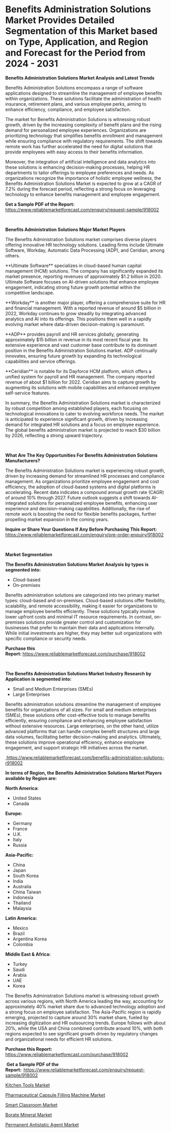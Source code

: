 <p><h1>Benefits Administration Solutions Market Provides Detailed Segmentation of this Market based on Type, Application, and Region and Forecast for the Period from 2024 - 2031</h1></p><p><strong>Benefits Administration Solutions Market Analysis and Latest Trends</strong></p>
<p><p>Benefits Administration Solutions encompass a range of software applications designed to streamline the management of employee benefits within organizations. These solutions facilitate the administration of health insurance, retirement plans, and various employee perks, aiming to enhance efficiency, compliance, and employee satisfaction.</p><p>The market for Benefits Administration Solutions is witnessing robust growth, driven by the increasing complexity of benefit plans and the rising demand for personalized employee experiences. Organizations are prioritizing technology that simplifies benefits enrollment and management while ensuring compliance with regulatory requirements. The shift towards remote work has further accelerated the need for digital solutions that provide employees with easy access to their benefits information.</p><p>Moreover, the integration of artificial intelligence and data analytics into these solutions is enhancing decision-making processes, helping HR departments to tailor offerings to employee preferences and needs. As organizations recognize the importance of holistic employee wellness, the Benefits Administration Solutions Market is expected to grow at a CAGR of 7.2% during the forecast period, reflecting a strong focus on leveraging technology to enhance benefits management and employee engagement.</p></p>
<p><strong>Get a Sample PDF of the Report:&nbsp;</strong> <a href="https://www.reliablemarketforecast.com/enquiry/request-sample/918002?utm_campaign=1950&utm_medium=2&utm_source=Github&utm_content=ia&utm_term=25122024&utm_id=benefits-administration-solutions">https://www.reliablemarketforecast.com/enquiry/request-sample/918002</a></p>
<p>&nbsp;</p>
<p><strong>Benefits Administration Solutions Major Market Players</strong></p>
<p><p>The Benefits Administration Solutions market comprises diverse players offering innovative HR technology solutions. Leading firms include Ultimate Software, Workday, Automatic Data Processing (ADP), and Ceridian, among others. </p><p>**Ultimate Software** specializes in cloud-based human capital management (HCM) solutions. The company has significantly expanded its market presence, reporting revenues of approximately $1.2 billion in 2020. Ultimate Software focuses on AI-driven solutions that enhance employee engagement, indicating strong future growth potential within the competitive landscape.</p><p>**Workday** is another major player, offering a comprehensive suite for HR and financial management. With a reported revenue of around $5 billion in 2022, Workday continues to grow steadily by integrating advanced analytics and AI into its offerings. This positions them well in a rapidly evolving market where data-driven decision-making is paramount.</p><p>**ADP** provides payroll and HR services globally, generating approximately $15 billion in revenue in its most recent fiscal year. Its extensive experience and vast customer base contribute to its dominant position in the Benefits Administration Solutions market. ADP continually innovates, ensuring future growth by expanding its technological capabilities and service offerings.</p><p>**Ceridian** is notable for its Dayforce HCM platform, which offers a unified system for payroll and HR management. The company reported revenue of about $1 billion for 2022. Ceridian aims to capture growth by augmenting its solutions with mobile capabilities and enhanced employee self-service features.</p><p>In summary, the Benefits Administration Solutions market is characterized by robust competition among established players, each focusing on technological innovations to cater to evolving workforce needs. The market is anticipated to experience significant growth, driven by increasing demand for integrated HR solutions and a focus on employee experience. The global benefits administration market is projected to reach $30 billion by 2026, reflecting a strong upward trajectory.</p></p>
<p>&nbsp;</p>
<p><strong>What Are The Key Opportunities For Benefits Administration Solutions Manufacturers?</strong></p>
<p><p>The Benefits Administration Solutions market is experiencing robust growth, driven by increasing demand for streamlined HR processes and compliance management. As organizations prioritize employee engagement and cost efficiency, the adoption of cloud-based systems and digital platforms is accelerating. Recent data indicates a compound annual growth rate (CAGR) of around 10% through 2027. Future outlook suggests a shift towards AI-integrated solutions for personalized employee benefits, enhancing user experience and decision-making capabilities. Additionally, the rise of remote work is boosting the need for flexible benefits packages, further propelling market expansion in the coming years.</p></p>
<p><strong>Inquire or Share Your Questions If Any Before Purchasing This Report:</strong> <a href="https://www.reliablemarketforecast.com/enquiry/pre-order-enquiry/918002?utm_campaign=1950&utm_medium=2&utm_source=Github&utm_content=ia&utm_term=25122024&utm_id=benefits-administration-solutions">https://www.reliablemarketforecast.com/enquiry/pre-order-enquiry/918002</a></p>
<p>&nbsp;</p>
<p><strong>Market Segmentation</strong></p>
<p><strong>The Benefits Administration Solutions Market Analysis by types is segmented into:</strong></p>
<p><ul><li>Cloud-based</li><li>On-premises</li></ul></p>
<p><p>Benefits administration solutions are categorized into two primary market types: cloud-based and on-premises. Cloud-based solutions offer flexibility, scalability, and remote accessibility, making it easier for organizations to manage employee benefits efficiently. These solutions typically involve lower upfront costs and minimal IT resource requirements. In contrast, on-premises solutions provide greater control and customization for businesses that prefer to maintain their data and applications internally. While initial investments are higher, they may better suit organizations with specific compliance or security needs.</p></p>
<p><strong>Purchase this Report:&nbsp;</strong><a href="https://www.reliablemarketforecast.com/purchase/918002?utm_campaign=1950&utm_medium=2&utm_source=Github&utm_content=ia&utm_term=25122024&utm_id=benefits-administration-solutions">https://www.reliablemarketforecast.com/purchase/918002</a></p>
<p>&nbsp;</p>
<p><strong>The Benefits Administration Solutions Market Industry Research by Application is segmented into:</strong></p>
<p><ul><li>Small and Medium Enterprises (SMEs)</li><li>Large Enterprises</li></ul></p>
<p><p>Benefits administration solutions streamline the management of employee benefits for organizations of all sizes. For small and medium enterprises (SMEs), these solutions offer cost-effective tools to manage benefits efficiently, ensuring compliance and enhancing employee satisfaction without extensive resources. Large enterprises, on the other hand, utilize advanced platforms that can handle complex benefit structures and large data volumes, facilitating better decision-making and analytics. Ultimately, these solutions improve operational efficiency, enhance employee engagement, and support strategic HR initiatives across the market.</p></p>
<p><a href="https://www.reliablemarketforecast.com/benefits-administration-solutions-r918002?utm_campaign=1950&utm_medium=2&utm_source=Github&utm_content=ia&utm_term=25122024&utm_id=benefits-administration-solutions">&nbsp;https://www.reliablemarketforecast.com/benefits-administration-solutions-r918002</a></p>
<p><strong>In terms of Region, the Benefits Administration Solutions Market Players available by Region are:</strong></p>
<p>
    <p> <strong> North America: </strong>
        <ul>
            <li>United States</li>
            <li>Canada</li>
        </ul>
        </p> 
    <p> <strong> Europe: </strong>
        <ul>
            <li>Germany</li>
            <li>France</li>
            <li>U.K.</li>
            <li>Italy</li>
            <li>Russia</li>
        </ul>
        </p> 
    <p> <strong> Asia-Pacific: </strong>
        <ul>
            <li>China</li>
            <li>Japan</li>
            <li>South Korea</li>
            <li>India</li>
            <li>Australia</li>
            <li>China Taiwan</li>
            <li>Indonesia</li>
            <li>Thailand</li>
            <li>Malaysia</li>
        </ul>
        </p> 
    <p> <strong> Latin America: </strong>
        <ul>
            <li>Mexico</li>
            <li>Brazil</li>
            <li>Argentina Korea</li>
            <li>Colombia</li>
        </ul>
        </p> 
    <p> <strong> Middle East & Africa: </strong>
        <ul>
            <li>Turkey</li>
            <li>Saudi</li>
            <li>Arabia</li>
            <li>UAE</li>
            <li>Korea</li>
        </ul>
    </p>
    </p>
<p><p>The Benefits Administration Solutions market is witnessing robust growth across various regions, with North America leading the way, accounting for approximately 40% market share due to advanced technology adoption and a strong focus on employee satisfaction. The Asia-Pacific region is rapidly emerging, projected to capture around 30% market share, fueled by increasing digitization and HR outsourcing trends. Europe follows with about 20%, while the USA and China combined contribute around 10%, with both regions expected to see significant growth driven by regulatory changes and organizational needs for efficient HR solutions.</p></p>
<p><strong>Purchase this Report: </strong><a href="https://www.reliablemarketforecast.com/purchase/918002?utm_campaign=1950&utm_medium=2&utm_source=Github&utm_content=ia&utm_term=25122024&utm_id=benefits-administration-solutions">https://www.reliablemarketforecast.com/purchase/918002</a></p>
<p>&nbsp;<strong>Get a Sample PDF of the Report:&nbsp;&nbsp;</strong><a href="https://www.reliablemarketforecast.com/enquiry/request-sample/918002?utm_campaign=1950&utm_medium=2&utm_source=Github&utm_content=ia&utm_term=25122024&utm_id=benefits-administration-solutions">https://www.reliablemarketforecast.com/enquiry/request-sample/918002</a></p>
<p><strong></strong></p>
<p><p><a href="https://www.linkedin.com/pulse/latest-trends-applications-growth-forecast-insightronics-ma78f?utm_campaign=1950&utm_medium=2&utm_source=Github&utm_content=ia&utm_term=25122024&utm_id=benefits-administration-solutions">Kitchen Tools Market</a></p><p><a href="https://www.linkedin.com/pulse/p-factrackr-ho6he?utm_campaign=1950&utm_medium=2&utm_source=Github&utm_content=ia&utm_term=25122024&utm_id=benefits-administration-solutions">Pharmaceutical Capsule Filling Machine Market</a></p><p><a href="https://github.com/OlenFleming68/Market-Research-Report-List-1/blob/main/smart-classroom-market.md?utm_campaign=1950&utm_medium=2&utm_source=Github&utm_content=ia&utm_term=25122024&utm_id=benefits-administration-solutions">Smart Classroom Market</a></p><p><a href="https://www.linkedin.com/pulse/global-analysis-borate-mineral-market-size-scope-2024-2031-company-xezjf?utm_campaign=1950&utm_medium=2&utm_source=Github&utm_content=ia&utm_term=25122024&utm_id=benefits-administration-solutions">Borate Mineral Market</a></p><p><a href="https://www.linkedin.com/pulse/p-factrackr-ho6he?utm_campaign=1950&utm_medium=2&utm_source=Github&utm_content=ia&utm_term=25122024&utm_id=benefits-administration-solutions">Permanent Antistatic Agent Market</a></p></p>